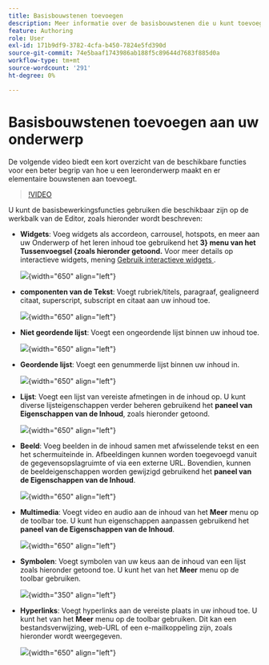 ```yaml
---
title: Basisbouwstenen toevoegen
description: Meer informatie over de basisbouwstenen die u kunt toevoegen aan uw onderwerp of leerinhoud in de producttraining en het leren werken
feature: Authoring
role: User
exl-id: 171b9df9-3782-4cfa-b450-7824e5fd390d
source-git-commit: 74e5baaf1743986ab188f5c89644d7683f885d0a
workflow-type: tm+mt
source-wordcount: '291'
ht-degree: 0%

---
```


# Basisbouwstenen toevoegen aan uw onderwerp

De volgende video biedt een kort overzicht van de beschikbare functies voor een beter begrip van hoe u een leeronderwerp maakt en er elementaire bouwstenen aan toevoegt.


>[!VIDEO](https://video.tv.adobe.com/v/3469535/learning-content-aem-guides)


U kunt de basisbewerkingsfuncties gebruiken die beschikbaar zijn op de werkbalk van de Editor, zoals hieronder wordt beschreven:

- **Widgets**: Voeg widgets als accordeon, carrousel, hotspots, en meer aan uw Onderwerp of het leren inhoud toe gebruikend het **3&rbrace; menu van het Tussenvoegsel &lbrace;zoals hieronder getoond.** Voor meer details op interactieve widgets, mening [ Gebruik interactieve widgets ](./lc-widgets.md).

  ![](assets/widgets-learning-content.png){width="650" align="left"}

- **componenten van de Tekst**: Voegt rubriek/titels, paragraaf, gealigneerd citaat, superscript, subscript en citaat aan uw inhoud toe.

  ![](assets/text-learning-content.png){width="650" align="left"}

- **Niet geordende lijst**: Voegt een ongeordende lijst binnen uw inhoud toe.

  ![](assets/unordered-list.png){width="650" align="left"}

- **Geordende lijst**: Voegt een genummerde lijst binnen uw inhoud in.

  ![](assets/ordered-list.png){width="650" align="left"}

- **Lijst**: Voegt een lijst van vereiste afmetingen in de inhoud op. U kunt diverse lijsteigenschappen verder beheren gebruikend het **paneel van Eigenschappen van de Inhoud**, zoals hieronder getoond.

  ![](assets/table-learning-content.png){width="650" align="left"}

- **Beeld**: Voeg beelden in de inhoud samen met afwisselende tekst en een het schermuiteinde in. Afbeeldingen kunnen worden toegevoegd vanuit de gegevensopslagruimte of via een externe URL. Bovendien, kunnen de beeldeigenschappen worden gewijzigd gebruikend het **paneel van de Eigenschappen van de Inhoud**.

  ![](assets/image-learning-content.png){width="650" align="left"}

- **Multimedia**: Voegt video en audio aan de inhoud van het **Meer** menu op de toolbar toe. U kunt hun eigenschappen aanpassen gebruikend het **paneel van de Eigenschappen van de Inhoud**.

  ![](assets/video-learning-content.png){width="650" align="left"}

- **Symbolen**: Voegt symbolen van uw keus aan de inhoud van een lijst zoals hieronder getoond toe. U kunt het van het **Meer** menu op de toolbar gebruiken.

  ![](assets/symbol-learning-content.png){width="350" align="left"}


- **Hyperlinks**: Voegt hyperlinks aan de vereiste plaats in uw inhoud toe. U kunt het van het **Meer** menu op de toolbar gebruiken. Dit kan een bestandsverwijzing, web-URL of een e-mailkoppeling zijn, zoals hieronder wordt weergegeven.

  ![](assets/hyperlink-learning-content.png){width="650" align="left"}
